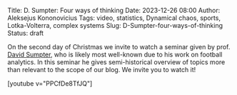 Title: D. Sumpter: Four ways of thinking
Date: 2023-12-26 08:00
Author: Aleksejus Kononovicius
Tags: video, statistics, Dynamical chaos, sports, Lotka-Volterra, complex systems
Slug: D-Sumpter-four-ways-of-thinking
Status: draft

On the second day of Christmas we invite to watch a seminar given by prof.
[David Sumpter](https://www.david-sumpter.com/),
who is likely most well-known due to his work on football
analytics. In this seminar he gives semi-historical overview of topics more
than relevant to the scope of our blog. We invite you to watch it!

[youtube v="PPCfDe8TfJQ"]
